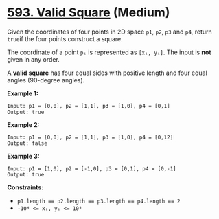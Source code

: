 # [593. Valid Square][link] (Medium)

[link]: https://leetcode.com/problems/valid-square/

Given the coordinates of four points in 2D space `p1`, `p2`, `p3` and `p4`, return `true`if the four
points construct a square.

The coordinate of a point `pᵢ` is represented as `[xᵢ, yᵢ]`. The input is **not** given in any
order.

A **valid square** has four equal sides with positive length and four equal angles (90-degree
angles).

**Example 1:**

```
Input: p1 = [0,0], p2 = [1,1], p3 = [1,0], p4 = [0,1]
Output: true
```

**Example 2:**

```
Input: p1 = [0,0], p2 = [1,1], p3 = [1,0], p4 = [0,12]
Output: false
```

**Example 3:**

```
Input: p1 = [1,0], p2 = [-1,0], p3 = [0,1], p4 = [0,-1]
Output: true
```

**Constraints:**

- `p1.length == p2.length == p3.length == p4.length == 2`
- `-10⁴ <= xᵢ, yᵢ <= 10⁴`
